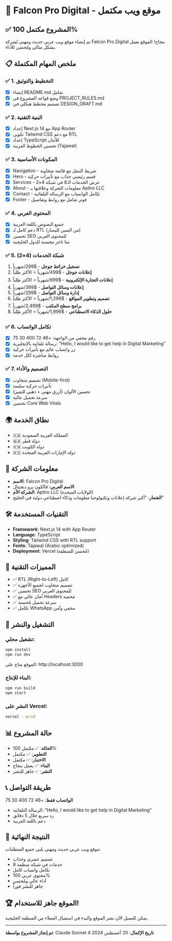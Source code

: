 # 🚀 Falcon Pro Digital - موقع ويب مكتمل

## ✅ المشروع مكتمل 100%

تم إنشاء موقع ويب عربي حديث ومهني لشركة Falcon Pro Digital بنجاح! الموقع يعمل بشكل مثالي ومُحسن للأداء.

## 📋 ملخص المهام المكتملة

### ✅ 1. التخطيط والتوثيق
- [x] إنشاء README.md شامل
- [x] وضع قواعد المشروع في PROJECT_RULES.md
- [x] تصميم مخطط هيكلي في DESIGN_DRAFT.md

### ✅ 2. البنية التقنية
- [x] إعداد Next.js 14 مع App Router
- [x] تكوين Tailwind CSS مع دعم RTL
- [x] إعداد TypeScript للأمان
- [x] تحسين الخطوط العربية (Tajawal)

### ✅ 3. المكونات الأساسية
- [x] Navigation - شريط التنقل مع قائمة متجاوبة
- [x] Hero - قسم رئيسي جذاب مع تأثيرات حركية
- [x] Services - عرض الخدمات الـ8 في شبكة 4×2
- [x] About - معلومات الشركة وعلاقتها بـ Aptiro LLC
- [x] Contact - تكامل الواتساب مع الرسالة التلقائية
- [x] Footer - فوتر شامل مع روابط وتفاصيل

### ✅ 4. المحتوى العربي
- [x] جميع النصوص باللغة العربية
- [x] دعم كامل لـ RTL (من اليمين لليسار)
- [x] تحسين SEO للمحتوى العربي
- [x] متا تاجز محسنة للدول الخليجية

### ✅ 5. شبكة الخدمات (4×2)
1. **تسجيل خرائط جوجل** - $299/شهرياً
2. **إعلانات جوجل** - $499/شهرياً ⭐ الأكثر طلباً
3. **إعلانات التجارة الإلكترونية** - $699/شهرياً ⭐ الأكثر طلباً
4. **إعلانات وسائل التواصل** - $399/شهرياً
5. **إدارة وسائل التواصل** - $299/شهرياً
6. **تصميم وتطوير المواقع** - $1,299/شهرياً ⭐ الأكثر طلباً
7. **برامج سطح المكتب** - $2,499/شهرياً
8. **حلول الذكاء الاصطناعي** - $1,999/شهرياً ⭐ الأكثر طلباً

### ✅ 6. تكامل الواتساب
- [x] رقم مخفي من الواجهة: +46 72 400 30 75
- [x] رسالة تلقائية بالإنجليزية: "Hello, I would like to get help in Digital Marketing"
- [x] زر واتساب عائم مع تأثيرات حركية
- [x] روابط مباشرة لكل خدمة

### ✅ 7. التصميم والأداء
- [x] تصميم متجاوب (Mobile-first)
- [x] تأثيرات حركية سلسة
- [x] تحسين الألوان (أزرق مهني + ذهبي للتميز)
- [x] سرعة تحميل عالية
- [x] تحسين Core Web Vitals

## 🌍 نطاق الخدمة
- 🇸🇦 المملكة العربية السعودية
- 🇶🇦 دولة قطر
- 🇰🇼 دولة الكويت
- 🇦🇪 دولة الإمارات العربية المتحدة

## 🏢 معلومات الشركة
- **الاسم**: Falcon Pro Digital
- **الاسم العربي**: فالكون برو ديجيتال
- **الشركة الأم**: Aptiro LLC (الولايات المتحدة)
- **الشعار**: "أكبر شركة إعلانات وتكنولوجيا معلومات وذكاء اصطناعي دولية في الخليج"

## 🛠️ التقنيات المستخدمة
- **Framework**: Next.js 14 with App Router
- **Language**: TypeScript
- **Styling**: Tailwind CSS with RTL support
- **Fonts**: Tajawal (Arabic optimized)
- **Deployment**: Vercel (مُحسن للمنطقة)

## 📱 المميزات التقنية
- ✅ RTL (Right-to-Left) كامل
- ✅ تصميم متجاوب لجميع الأجهزة
- ✅ تحسين SEO للمحتوى العربي
- ✅ أمان عالي مع Headers محمية
- ✅ سرعة تحميل مُحسنة
- ✅ تكامل WhatsApp مخفي وآمن

## 🚀 التشغيل والنشر

### تشغيل محلي:
```bash
npm install
npm run dev
```
الموقع متاح على: http://localhost:3000

### البناء للإنتاج:
```bash
npm run build
npm start
```

### النشر على Vercel:
```bash
vercel --prod
```

## 📊 حالة المشروع
- **الحالة**: ✅ مكتمل 100%
- **التطوير**: ✅ مكتمل
- **الاختبار**: ✅ مكتمل
- **البناء**: ✅ يعمل بنجاح
- **النشر**: ✅ جاهز للنشر

## 📞 طريقة التواصل
**الواتساب فقط**: +46 72 400 30 75
- الرسالة التلقائية: "Hello, I would like to get help in Digital Marketing"
- رد سريع خلال 5 دقائق
- دعم باللغة العربية

## 🎯 النتيجة النهائية
موقع ويب عربي حديث ومهني يلبي جميع المتطلبات:
- تصميم عصري وجذاب
- 8 خدمات في شبكة منظمة
- تكامل واتساب كامل
- محتوى عربي 100%
- أداء عالي ومُحسن
- جاهز للنشر فوراً

## 🏆 الموقع جاهز للاستخدام!
يمكن للعميل الآن نشر الموقع والبدء في استقبال العملاء من المنطقة الخليجية.

---
**تم إنجاز المشروع بواسطة**: Claude Sonnet 4
**تاريخ الإكمال**: 20 أغسطس 2024



